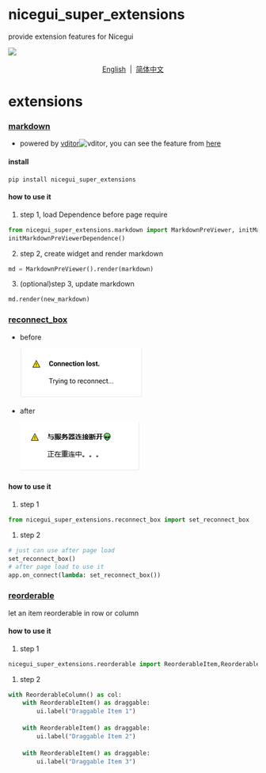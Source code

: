 # nicegui_super_extensions

provide extension features for Nicegui

<a title="MIT" target="_blank" href="https://opensource.org/licenses/MIT"><img src="https://img.shields.io/badge/license-MIT-orange.svg?style=flat-square"></a>

<p align="center">
<a href="https://github.com/T2XX/nicegui_super_extensions/blob/main/README.md">English</a>  |  <a href="https://github.com/T2XX/nicegui_super_extensions/blob/main/README_zh_CN.md">简体中文</a>
</p>

# extensions

### [markdown](https://github.com/T2XX/nicegui_super_extensions/blob/main/src/nicegui_super_extensions/markdown.py)

- powered by [vditor](https://github.com/Vanessa219/vditor/blob/master/README_en_US.md)![vditor](https://b3log.org/images/brand/vditor-128.png), you can see the feature from [here](https://github.com/Vanessa219/vditor/blob/master/README_en_US.md#--features)

#### install

```shell
pip install nicegui_super_extensions 
```

#### how to use it

1. step 1, load Dependence before page require

```python
from nicegui_super_extensions.markdown import MarkdownPreViewer, initMarkdownPreViewerDependence
initMarkdownPreViewerDependence()
```

2. step 2, create widget and render markdown

```python
md = MarkdownPreViewer().render(markdown)
```

3. (optional)step 3, update markdown

```python
md.render(new_markdown)
```

### [reconnect_box](https://github.com/T2XX/nicegui_super_extensions/blob/main/src/nicegui_super_extensions/reconnect_box.py)

- before

  ![before](https://github.com/T2XX/nicegui_super_extensions/blob/main/image/1723880105580.png?raw=true)
- after

  ![after](https://github.com/T2XX/nicegui_super_extensions/blob/main/image/1723879996849.png?raw=true)

#### how to use it

1. step 1

```python
from nicegui_super_extensions.reconnect_box import set_reconnect_box
```

1. step 2

```python
# just can use after page load
set_reconnect_box()
# after page load to use it
app.on_connect(lambda: set_reconnect_box())
```

### [reorderable](https://github.com/T2XX/nicegui_super_extensions/blob/main/src/nicegui_super_extensions/reorderable.py)

let an item reorderable in row or column

#### how to use it

1. step 1

```python
nicegui_super_extensions.reorderable import ReorderableItem,ReorderableColumn
```

1. step 2

```python
with ReorderableColumn() as col:
    with ReorderableItem() as draggable:
        ui.label("Draggable Item 1")

    with ReorderableItem() as draggable:
        ui.label("Draggable Item 2")

    with ReorderableItem() as draggable:
        ui.label("Draggable Item 3")
```
